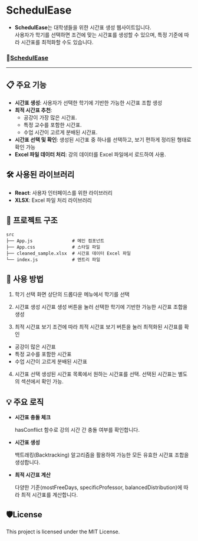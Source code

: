 # SchedulEase

- **SchedulEase**는 대학생들을 위한 시간표 생성 웹사이트입니다.<br>
사용자가 학기를 선택하면 조건에 맞는 시간표를 생성할 수 있으며, 특정 기준에 따라 시간표를 최적화할 수도 있습니다.

### 🔗[**SchedulEase**](https://bibleme.github.io/)
---

## 📋 주요 기능

- **시간표 생성**: 사용자가 선택한 학기에 기반한 가능한 시간표 조합 생성
- **최적 시간표 추천**:
  - 공강이 가장 많은 시간표.
  - 특정 교수를 포함한 시간표.
  - 수업 시간이 고르게 분배된 시간표.
- **시간표 선택 및 확인**: 생성된 시간표 중 하나를 선택하고, 보기 편하게 정리된 형태로 확인 가능
- **Excel 파일 데이터 처리**: 강의 데이터를 Excel 파일에서 로드하여 사용.


## 🛠 사용된 라이브러리

- **React**: 사용자 인터페이스를 위한 라이브러리
- **XLSX**: Excel 파일 처리 라이브러리


## 📂 프로젝트 구조

```
src
├── App.js               # 메인 컴포넌트
├── App.css              # 스타일 파일
├── cleaned_sample.xlsx  # 시간표 데이터 Excel 파일
└── index.js             # 엔트리 파일
```

## 📖 사용 방법

1. 학기 선택
화면 상단의 드롭다운 메뉴에서 학기를 선택

2. 시간표 생성
시간표 생성 버튼을 눌러 선택한 학기에 기반한 가능한 시간표 조합을 생성

3. 최적 시간표 보기
조건에 따라 최적 시간표 보기 버튼을 눌러 최적화된 시간표를 확인
- 공강이 많은 시간표
- 특정 교수를 포함한 시간표
- 수업 시간이 고르게 분배된 시간표

4. 시간표 선택
생성된 시간표 목록에서 원하는 시간표를 선택. 선택된 시간표는 별도의 섹션에서 확인 가능.


## 💡 주요 로직
- **시간표 충돌 체크**
  
  hasConflict 함수로 강의 시간 간 충돌 여부를 확인합니다.
- **시간표 생성**
  
  백트래킹(Backtracking) 알고리즘을 활용하여 가능한 모든 유효한 시간표 조합을 생성합니다.
- **최적 시간표 계산**
  
  다양한 기준(mostFreeDays, specificProfessor, balancedDistribution)에 따라 최적 시간표를 계산합니다.

## 🛡️License
This project is licensed under the MIT License.


